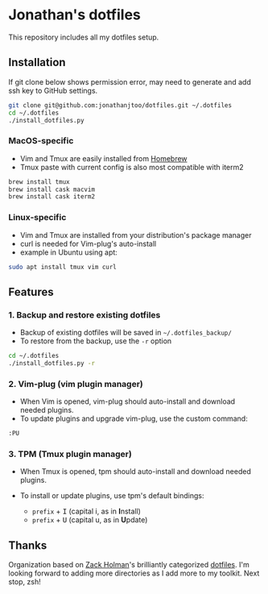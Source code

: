 # Jonathan's dotfiles

This repository includes all my dotfiles setup.

## Installation
If git clone below shows permission error, may need to generate and add ssh key to GitHub settings.
```sh
git clone git@github.com:jonathanjtoo/dotfiles.git ~/.dotfiles
cd ~/.dotfiles
./install_dotfiles.py
```

### MacOS-specific
* Vim and Tmux are easily installed from [Homebrew](https://brew.sh/)
* Tmux paste with current config is also most compatible with iterm2
```sh
brew install tmux
brew install cask macvim
brew install cask iterm2
```

### Linux-specific
* Vim and Tmux are installed from your distribution's package manager
* curl is needed for Vim-plug's auto-install
*   example in Ubuntu using apt:
```sh
sudo apt install tmux vim curl
```

## Features
### 1. Backup and restore existing dotfiles
* Backup of existing dotfiles will be saved in `~/.dotfiles_backup/`
* To restore from the backup, use the `-r` option

```sh
cd ~/.dotfiles
./install_dotfiles.py -r
```

### 2. Vim-plug (vim plugin manager)
* When Vim is opened, vim-plug should auto-install and download needed plugins.
* To update plugins and upgrade vim-plug, use the custom command:

```sh
:PU
```

### 3. TPM (Tmux plugin manager)
- When Tmux is opened, tpm should auto-install and download needed plugins.
- To install or update plugins, use tpm's default bindings:

  - `prefix` + <kbd>I</kbd> (capital i, as in **I**nstall)
  - `prefix` + <kbd>U</kbd> (capital u, as in **U**pdate)

## Thanks

Organization based on [Zack Holman](http://github.com/holman)'s brilliantly categorized [dotfiles](http://github.com/holman/dotfiles). I'm looking forward to adding more directories as I add more to my toolkit. Next stop, zsh!
